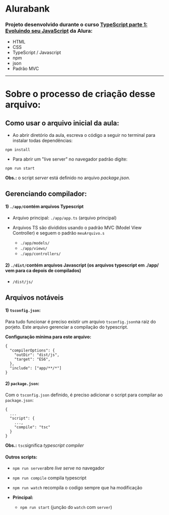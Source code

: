 # Alurabank

### Projeto desenvolvido durante o curso [TypeScript parte 1: Evoluindo seu JavaScript](https://cursos.alura.com.br/course/typescript-evoluindo-javascript) da Alura:

- HTML
- CSS
- TypeScript / Javascript
- npm
- json 
- Padrão MVC

---

# Sobre o processo de criação desse arquivo:

## Como usar o arquivo inicial da aula:

- Ao abrir diretório da aula, escreva o código a seguir no terminal para instalar todas dependências: 

`npm install`

-  Para abrir um "live server" no navegador padrão digite:

`npm run start`

**Obs.:** o script *server* está definido no arquivo *package.json*.

## Gerenciando compilador:

#### 1) `./app/`contém arquivos Typescript

- Arquivo principal: `./app/app.ts` (arquivo principal)

- Arquivos TS são divididos usando o padrão MVC (Model View Controller) e seguem o padrão `meuArquivo.s`
	- `./app/models/`
	- `./app/views/`
	- `./app/controllers/`

#### 2) `./dist/`contém arquivos Javascript (os arquivos typescript em ./app/ vem para ca depois de compilados)

- `/dist/js/`

## Arquivos notáveis

#### 1) `tsconfig.json`: 

Para tudo funcionar é preciso existir um arquivo `tsconfig.json`na raiz do porjeto. Este arquivo gerenciar a compilação do typescript.

**Configuração mínima para este arquivo:**

````
{
  "compilerOptions": {
    "outDir": "dist/js",
    "target": "ES6",
  },
  "include": ["app/**/*"]
}
````

#### 2) `package.json`:

Com o `tsconfig.json` definido, é preciso adicionar o script para compilar ao `package.json`:

````
{
  ...
  "script": {
    ...,
    "compile": "tsc"
  }
}
````

**Obs.:** `tsc`significa *typescript compiler*

#### Outros scripts:


- `npm run server`abre *live serve* no navegador

- `npm run compile` compila typescript

- `npm run watch` recompila o codigo sempre que ha modificação

- **Principal:** 

  - `npm run start` (junção do `watch` com `server`)
